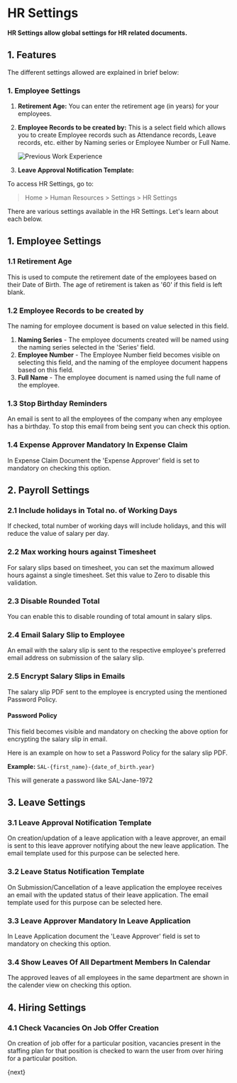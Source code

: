 <!-- add-breadcrumbs -->
<!-- title: HR Settings -->

# HR Settings

**HR Settings allow global settings for HR related documents.**

## 1. Features

The different settings allowed are explained in brief below:

### 1. Employee Settings

1. **Retirement Age:** You can enter the retirement age (in years) for your employees. 

2. **Employee Records to be created by:** This is a select field which allows you to create Employee records such as Attendance records, Leave records, etc. either by Naming series or Employee Number or Full Name.  

    <img class="screenshot" alt="Previous Work Experience" src="{{docs_base_url}}/assets/img/human-resources/hr-settings1.png">

3. **Leave Approval Notification Template:** 

To access HR Settings, go to:
> Home > Human Resources > Settings > HR Settings

There are various settings available in the HR Settings. Let's learn about each below.

## 1. Employee Settings


### 1.1 Retirement Age
This is used to compute the retirement date of the employees based on their Date of Birth. The age of retirement is taken as '60' if this field is left blank.


### 1.2 Employee Records to be created by
The naming for employee document is based on value selected in this field.

1. **Naming Series** - The employee documents created will be named using the naming series selected in the 'Series' field.
2. **Employee Number** - The Employee Number field becomes visible on selecting this field, and the naming of the employee document happens based on this field.
3. **Full Name** - The employee document is named using the full name of the employee.


### 1.3 Stop Birthday Reminders
An email is sent to all the employees of the company when any employee has a birthday. To stop this email from being sent you can check this option.

### 1.4 Expense Approver Mandatory In Expense Claim
In Expense Claim Document the 'Expense Approver' field is set to mandatory on checking this option.

## 2. Payroll Settings


### 2.1 Include holidays in Total no. of Working Days
If checked, total number of working days will include holidays, and this will reduce the value of salary per day.

### 2.2 Max working hours against Timesheet
For salary slips based on timesheet, you can set the maximum allowed hours against a single timesheet. Set this value to Zero to disable this validation.

### 2.3 Disable Rounded Total
You can enable this to disable rounding of total amount in salary slips.

### 2.4 Email Salary Slip to Employee
An email with the salary slip is sent to the respective employee's preferred email address on submission of the salary slip.

### 2.5 Encrypt Salary Slips in Emails
The salary slip PDF sent to the employee is encrypted using the mentioned Password Policy.

#### Password Policy
This field becomes visible and mandatory on checking the above option for encrypting the salary slip in email.

Here is an example on how to set a Password Policy for the salary slip PDF.

**Example:** `SAL-{first_name}-{date_of_birth.year}`

This will generate a password like SAL-Jane-1972

## 3. Leave Settings

### 3.1 Leave Approval Notification Template
On creation/updation of a leave application with a leave approver, an email is sent to this leave approver notifying about the new leave application. The email template used for this purpose can be selected here.

### 3.2 Leave Status Notification Template
On Submission/Cancellation of a leave application the employee receives an email with the updated status of their leave application. The email template used for this purpose can be selected here.

### 3.3 Leave Approver Mandatory In Leave Application
In Leave Application document the 'Leave Approver' field is set to mandatory on checking this option.

### 3.4 Show Leaves Of All Department Members In Calendar
The approved leaves of all employees in the same department are shown in the calender view on checking this option.

## 4. Hiring Settings

### 4.1 Check Vacancies On Job Offer Creation
On creation of job offer for a particular position, vacancies present in the staffing plan for that position is checked to warn the user from over hiring for a particular position.

{next}
